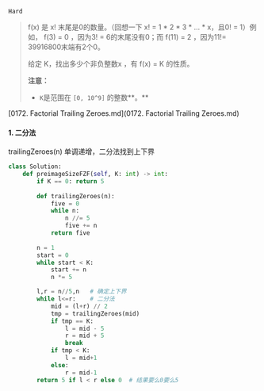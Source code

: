 `Hard`

> f(x) 是 x! 末尾是0的数量。（回想一下 x! = 1 * 2 * 3 * ... * x，且0! = 1）例如， f(3) = 0 ，因为3! = 6的末尾没有0；而 f(11) = 2 ，因为11!= 39916800末端有2个0。
>
> 给定 K，找出多少个非负整数x ，有 f(x) = K 的性质。
>
> **注意：**
>
> - `K`是范围在 `[0, 10^9]` 的整数**。**

 [0172. Factorial Trailing Zeroes.md](0172. Factorial Trailing Zeroes.md) 

#### 1. 二分法

trailingZeroes(n) 单调递增，二分法找到上下界

```python
class Solution:
    def preimageSizeFZF(self, K: int) -> int:
        if K == 0: return 5
        
        def trailingZeroes(n): 
            five = 0
            while n:
                n //= 5
                five += n
            return five
        
        n = 1
        start = 0
        while start < K:
            start += n
            n *= 5

        l,r = n//5,n   # 确定上下界
        while l<=r:    # 二分法
            mid = (l+r) // 2
            tmp = trailingZeroes(mid)
            if tmp == K:
                l = mid - 5
                r = mid + 5
                break
            if tmp < K:
                l = mid+1
            else:
                r = mid-1
        return 5 if l < r else 0  # 结果要么0要么5
```

